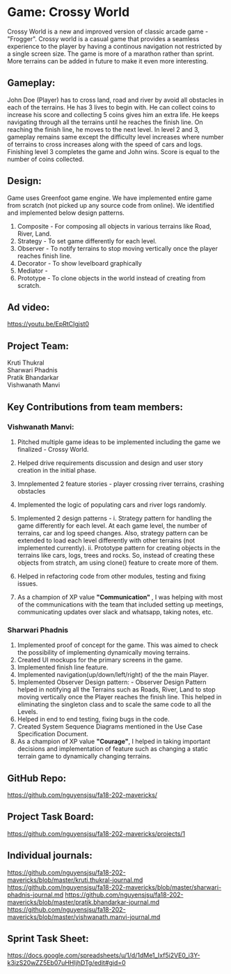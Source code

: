 # Game: Crossy World

Crossy World is a new and improved version of classic arcade game - "Frogger". Crossy world is a casual game that provides a seamless experience to the player by having a continous navigation not restricted by a single screen size. The game is more of a marathon rather than sprint. More terrains can be added in future to make it even more interesting.

## Gameplay:
John Doe (Player) has to cross land, road and river by avoid all obstacles in each of the terrains. He has 3 lives to begin with. He can collect coins to increase his score and collecting 5 coins gives him an extra life. He keeps navigating through all the terrains until he reaches the finish line. On reaching the finish line, he moves to the next level. In level 2 and 3, gameplay remains same except the difficulty level increases where number of terrains to cross increases along with the speed of cars and logs. Finishing level 3 completes the game and John wins. Score is equal to the number of coins collected.

## Design:
Game uses Greenfoot game engine. We have implemented entire game from scratch (not picked up any source code from online). We identified and implemented below design patterns.

1. Composite - For composing all objects in various terrains like Road, River, Land.
2. Strategy  - To set game differently for each level.
3. Observer  - To notify terrains to stop moving vertically once the player reaches finish line.
4. Decorator - To show levelboard graphically
5. Mediator  - 
6. Prototype - To clone objects in the world instead of creating from scratch.

## Ad video:
https://youtu.be/EpRtCIgjst0


## Project Team:
Kruti Thukral <br>
Sharwari Phadnis <br>
Pratik Bhandarkar <br>
Vishwanath Manvi <br>

## Key Contributions from team members:

### Vishwanath Manvi:

1. Pitched multiple game ideas to be implemented including the game we finalized - Crossy World.
2. Helped drive requirements discussion and design and user story creation in the initial phase.
3. Imnplemented 2 feature stories - player crossing river terrains, crashing obstacles
4. Implemented the logic of populating cars and river logs randomly.
5. Implemented 2 design patterns - 
         i. Strategy pattern for handling the game differently for each level. At each game level, the number of terrains, car and log speed changes. Also, strategy pattern can be extended to load each level differently with other terrains (not implemented currently). 
         ii. Prototype pattern for creating objects in the terrains like cars, logs, trees and rocks. So, instead of creating these objects from stratch, am using clone() feature to create more of them.

6. Helped in refactoring code from other modules, testing and fixing issues.
7. As a champion of XP value <b> "Communication" </b>, I was helping with most of the communications with the team that included setting up meetings, communicating updates over slack and whatsapp, taking notes, etc.

### Sharwari Phadnis

1. Implemented proof of concept for the game. This was aimed to check the possibility of implementing dynamically moving terrains.
2. Created UI mockups for the primary screens in the game.
3. Implemented finish line feature.
4. Implemented navigation(up/down/left/right) of the the main Player.
5. Implemented Observer Design pattern:
         - Observer Design Pattern helped in notifying all the Terrains such as Roads, River, Land to stop moving vertically once the Player reaches the finish line. This helped in eliminating the singleton class and to scale the same code to all the Levels.
6. Helped in end to end testing, fixing bugs in the code.
7. Created System Sequence Diagrams mentioned in the Use Case Specification Document.
8. As a champion of XP value **"Courage"**, I helped in taking important decisions and implementation of feature such as changing a static terrain game to dynamically changing terrains. 



## GitHub Repo:
https://github.com/nguyensjsu/fa18-202-mavericks/

## Project Task Board:
https://github.com/nguyensjsu/fa18-202-mavericks/projects/1

## Individual journals:
https://github.com/nguyensjsu/fa18-202-mavericks/blob/master/kruti.thukral-journal.md
https://github.com/nguyensjsu/fa18-202-mavericks/blob/master/sharwari-phadnis-journal.md
https://github.com/nguyensjsu/fa18-202-mavericks/blob/master/pratik.bhandarkar-journal.md
https://github.com/nguyensjsu/fa18-202-mavericks/blob/master/vishwanath.manvi-journal.md

## Sprint Task Sheet:
https://docs.google.com/spreadsheets/u/1/d/1dMe1_Ixf5i2VE0_i3Y-k3izS20wZZ5Eb07uHHIjhDTg/edit#gid=0



